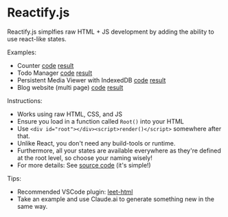 # Reactify.js

Reactify.js simplfies raw HTML + JS development by adding the ability to use react-like states.

Examples:

- Counter [code](public/demo/counter.html) [result](https://reactify-js.vercel.app/demo/counter.html)
- Todo Manager [code](public/demo/todo.html) [result](https://reactify-js.vercel.app/demo/todo.html)
- Persistent Media Viewer with IndexedDB [code](public/demo/media-viewer.html) [result](https://reactify-js.vercel.app/demo/media-viewer.html)
- Blog website (multi page) [code](public/demo/blog/index.html) [result](https://reactify-js.vercel.app/demo/blog/)

Instructions:

- Works using raw HTML, CSS, and JS
- Ensure you load in a function called `Root()` into your HTML
- Use `<div id="root"></div><script>render()</script>` somewhere after that.
- Unlike React, you don't need any build-tools or runtime.
- Furthermore, all your states are available everywhere as they're defined at the root level, so choose your naming wisely!
- For more details: See [source code](public/index.js) (it's simple!)

Tips:

- Recommended VSCode plugin: [leet-html](https://marketplace.visualstudio.com/items?itemName=EldarGerfanov.leet-html)
- Take an example and use Claude.ai to generate something new in the same way.
